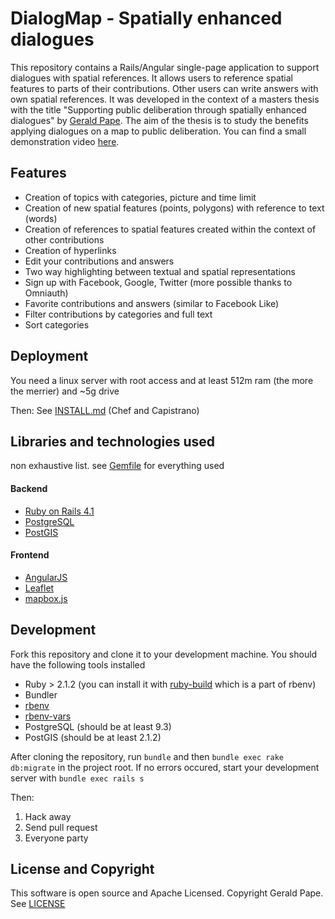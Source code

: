 # DialogMap - Spatially enhanced dialogues

This repository contains a Rails/Angular single-page application to support dialogues with spatial references. It allows users to reference spatial features to parts of their contributions. Other users can write answers with own spatial references. It was developed in the context of a masters thesis with the title "Supporting public deliberation through spatially enhanced dialogues" by [Gerald Pape](http://geraldpape.io). The aim of the thesis is to study the benefits applying dialogues on a map to public deliberation.
You can find a small demonstration video [here](https://www.youtube.com/watch?v=lwWGbaIyn4k).

## Features
* Creation of topics with categories, picture and time limit
* Creation of new spatial features (points, polygons) with reference to text (words)
* Creation of references to spatial features created within the context of other contributions
* Creation of hyperlinks
* Edit your contributions and answers
* Two way highlighting between textual and spatial representations
* Sign up with Facebook, Google, Twitter (more possible thanks to Omniauth)
* Favorite contributions and answers (similar to Facebook Like)
* Filter contributions by categories and full text
* Sort categories

## Deployment
You need a linux server with root access and at least 512m ram (the more the merrier) and ~5g drive

Then:
See [INSTALL.md](INSTALL.md) (Chef and Capistrano)

## Libraries and technologies used
non exhaustive list. see [Gemfile](Gemfile) for everything used
#### Backend
* [Ruby on Rails 4.1](http://rubyonrails.org/)
* [PostgreSQL](http://www.postgresql.org/)
* [PostGIS](http://postgis.net/)

#### Frontend
* [AngularJS](https://angularjs.org/)
* [Leaflet](http://leafletjs.com/)
* [mapbox.js](https://www.mapbox.com/mapbox.js/api/v1.6.4/)

## Development
Fork this repository and clone it to your development machine. You should have the following tools installed
* Ruby > 2.1.2 (you can install it with [ruby-build](https://github.com/sstephenson/ruby-build) which is a part of rbenv)
* Bundler
* [rbenv](https://github.com/sstephenson/rbenv)
* [rbenv-vars](https://github.com/sstephenson/rbenv-vars)
* PostgreSQL (should be at least 9.3)
* PostGIS (should be at least 2.1.2)

After cloning the repository, run `bundle` and then `bundle exec rake db:migrate` in the project root. If no errors occured, start your development server with `bundle exec rails s`

Then:
1. Hack away
2. Send pull request
3. Everyone party

## License and Copyright
This software is open source and Apache Licensed. Copyright Gerald Pape. See [LICENSE](LICENSE)
